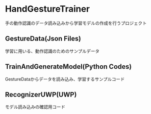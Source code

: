 # HandGestureTrainer
手の動作認識のデータ読み込みから学習モデルの作成を行うプロジェクト

## GestureData(Json Files)
学習に用いる、動作認識のためのサンプルデータ

## TrainAndGenerateModel(Python Codes)
GestureDataからデータを読み込み、学習するサンプルコード

## RecognizerUWP(UWP)
モデル読み込みの確認用コード

